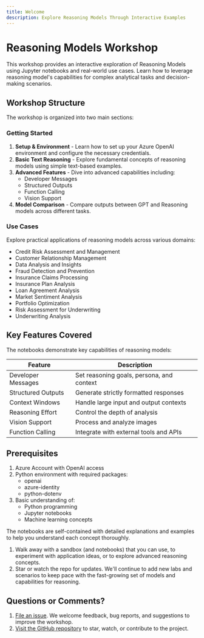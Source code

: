 ```yaml
---
title: Welcome
description: Explore Reasoning Models Through Interactive Examples
---
```


# Reasoning Models Workshop

This workshop provides an interactive exploration of Reasoning Models using Jupyter notebooks and real-world use cases. Learn how to leverage reasoning model's capabilities for complex analytical tasks and decision-making scenarios.

## Workshop Structure

The workshop is organized into two main sections:

### Getting Started

1. **Setup & Environment** - Learn how to set up your Azure OpenAI environment and configure the necessary credentials.
2. **Basic Text Reasoning** - Explore fundamental concepts of reasoning models using simple text-based examples.
3. **Advanced Features** - Dive into advanced capabilities including:
   - Developer Messages
   - Structured Outputs
   - Function Calling
   - Vision Support
4. **Model Comparison** - Compare outputs between GPT and Reasoning models across different tasks.

### Use Cases

Explore practical applications of reasoning models across various domains:

- Credit Risk Assessment and Management
- Customer Relationship Management
- Data Analysis and Insights
- Fraud Detection and Prevention
- Insurance Claims Processing
- Insurance Plan Analysis
- Loan Agreement Analysis
- Market Sentiment Analysis
- Portfolio Optimization
- Risk Assessment for Underwriting
- Underwriting Analysis

## Key Features Covered

The notebooks demonstrate key capabilities of reasoning models:

| Feature | Description |
|---------|-------------|
| Developer Messages | Set reasoning goals, persona, and context |
| Structured Outputs | Generate strictly formatted responses |
| Context Windows | Handle large input and output contexts |
| Reasoning Effort | Control the depth of analysis |
| Vision Support | Process and analyze images |
| Function Calling | Integrate with external tools and APIs |

## Prerequisites

1. Azure Account with OpenAI access
2. Python environment with required packages:
   - openai
   - azure-identity
   - python-dotenv
3. Basic understanding of:
   - Python programming
   - Jupyter notebooks
   - Machine learning concepts

The notebooks are self-contained with detailed explanations and examples to help you understand each concept thoroughly.

1. Walk away with a sandbox (and notebooks) that you can use, to experiment with application ideas, or to explore advanced reasoning concepts.
1. Star or watch the repo for updates. We'll continue to add new labs and scenarios to keep pace with the fast-growing set of models and capabilities for reasoning.


## Questions or Comments?

1. [File an issue](https://github.com/dhangerkapil/reasoning-llms-workshop/issues/new). We welcome feedback, bug reports, and suggestions to improve the workshop.
2. [Visit the GitHub repository](https://github.com/dhangerkapil/reasoning-llms-workshop) to star, watch, or contribute to the project.
